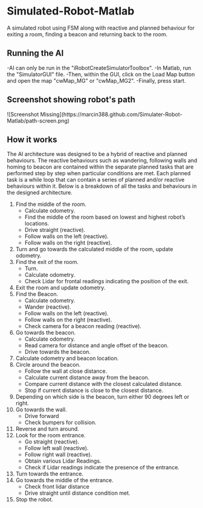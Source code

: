 # Simulated-Robot-Matlab
A simulated robot using FSM along with reactive and planned behaviour for exiting a room, finding a beacon and returning back to the room.

<h2>Running the AI</h2>
-AI can only be run in the "iRobotCreateSimulatorToolbox". 
-In Matlab, run the "SimulatorGUI" file.
-Then, within the GUI, click on the Load Map button and open the map "cwMap_MG" or "cwMap_MG2".
-Finally, press start.

<h2>Screenshot showing robot's path</h2>
![Screenshot Missing](https://marcin388.github.com/Simulater-Robot-Matlab/path-screen.png)

<h2>How it works</h2>
The AI architecture was designed to be a hybrid of reactive and planned behaviours. The reactive behaviours such as wandering, following walls and homing to beacon are contained within the separate planned tasks that are performed step by step when particular conditions are met.
Each planned task is a while loop that can contain a series of planned and/or reactive behaviours within it. Below is a breakdown of all the tasks and behaviours in the designed architecture.
<ol>
  <li>	Find the middle of the room.
    <ul>
      <li>Calculate odometry.</li>
      <li>Find the middle of the room based on lowest and highest robot’s locations.</li>
      <li>Drive straight (reactive).</li>
      <li>Follow walls on the left (reactive).</li>
      <li>Follow walls on the right (reactive).</li>
  </ul>
 </li>
 <li>Turn and go towards the calculated middle of the room, update odometry.</li>
 <li>Find the exit of the room.
   <ul>
     <li>Turn.</li>
     <li>Calculate odometry.</li>
     <li>Check Lidar for frontal readings indicating the position of the exit.</li>
   </ul>
 </li>
 <li>Exit the room and update odometry.</li>
 <li>Find the Beacon.
   <ul>
     <li>Calculate odometry.</li>
     <li>Wander (reactive).</li>
     <li>Follow walls on the left (reactive).</li>
     <li>Follow walls on the right (reactive).</li>
     <li>Check camera for a beacon reading (reactive).</li>
   </ul>
 </li>
 <li>Go towards the beacon.
   <ul>
     <li>Calculate odometry.</li>
     <li>Read camera for distance and angle offset of the beacon.</li>
     <li>Drive towards the beacon.</li>
   </ul>
 </li>
 <li>Calculate odometry and beacon location.</li>
 <li>Circle around the beacon.
   <ul>
     <li>Follow the wall at close distance.</li>
     <li>Calculate current distance away from the beacon.</li>
     <li>Compare current distance with the closest calculated distance.</li>
     <li>Stop if current distance is close to the closest distance.</li>
   </ul>
 </li>
 <li>Depending on which side is the beacon, turn either 90 degrees left or right.</li>
 <li>Go towards the wall.
   <ul>
     <li>Drive forward</li>
     <li>Check bumpers for collision.</li>
   </ul> 
 </li>
 <li>Reverse and turn around.</li>
 <li>Look for the room entrance.
   <ul>
     <li>Go straight (reactive).</li>
     <li>Follow left wall (reactive).</li>
     <li>Follow right wall (reactive).</li>
     <li>Obtain various Lidar Readings.</li>
     <li>Check if Lidar readings indicate the presence of the entrance.</li>
   </ul> 
 </li>
 <li>Turn towards the entrance.</li>
 <li>Go towards the middle of the entrance.
   <ul>
     <li>Check front lidar distance</li>
     <li>Drive straight until distance condition met.</li>
   </ul>
 </li>
 <li>Stop the robot.</li>
